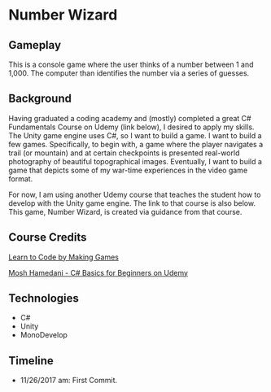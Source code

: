 # Number Wizard

## Gameplay

This is a console game where the user thinks of a number between 1 and 1,000.  The computer than identifies the number via a series of guesses. 

## Background

Having graduated a coding academy and (mostly) completed a great C# Fundamentals Course on Udemy (link below), I desired to apply my skills.  The Unity game engine uses C#, so I want to build a game.  I want to build a few games.  Specifically, to begin with, a game where the player navigates a trail (or mountain) and at certain checkpoints is presented real-world photography of beautiful topographical images.  Eventually, I want to build a game that depicts some of my war-time experiences in the video game format. 

For now, I am using another Udemy course that teaches the student how to develop with the Unity game engine.  The link to that course is also below.  This game, Number Wizard, is created via guidance from that course.  

## Course Credits

[Learn to Code by Making Games](https://www.udemy.com/unitycourse/learn/v4/content)

[Mosh Hamedani - C# Basics for Beginners on Udemy](https://www.udemy.com/csharp-tutorial-for-beginners/learn/v4/content)

## Technologies

+ C#
+ Unity
+ MonoDevelop

## Timeline

+ 11/26/2017 am: First Commit. 